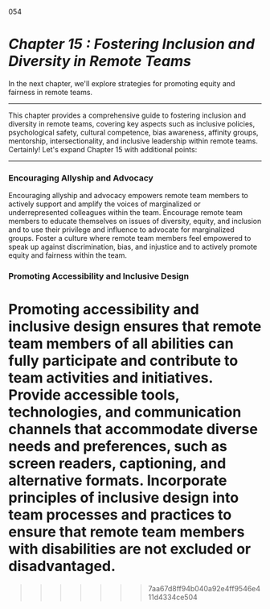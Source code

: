
054



# ***Chapter 15 : Fostering Inclusion and Diversity in Remote Teams***

In the next chapter, we'll explore strategies for promoting equity and fairness in remote teams.

---

This chapter provides a comprehensive guide to fostering inclusion and diversity in remote teams, covering key aspects such as inclusive policies, psychological safety, cultural competence, bias awareness, affinity groups, mentorship, intersectionality, and inclusive leadership within remote teams.
Certainly! Let's expand Chapter 15 with additional points:

---

### **Encouraging Allyship and Advocacy**

Encouraging allyship and advocacy empowers remote team members to actively support and amplify the voices of marginalized or underrepresented colleagues within the team. Encourage remote team members to educate themselves on issues of diversity, equity, and inclusion and to use their privilege and influence to advocate for marginalized groups. Foster a culture where remote team members feel empowered to speak up against discrimination, bias, and injustice and to actively promote equity and fairness within the team.

### **Promoting Accessibility and Inclusive Design**

Promoting accessibility and inclusive design ensures that remote team members of all abilities can fully participate and contribute to team activities and initiatives. Provide accessible tools, technologies, and communication channels that accommodate diverse needs and preferences, such as screen readers, captioning, and alternative formats. Incorporate principles of inclusive design into team processes and practices to ensure that remote team members with disabilities are not excluded or disadvantaged.
=======

>>>>>>> 7aa67d8ff94b040a92e4ff9546e411d4334ce504
